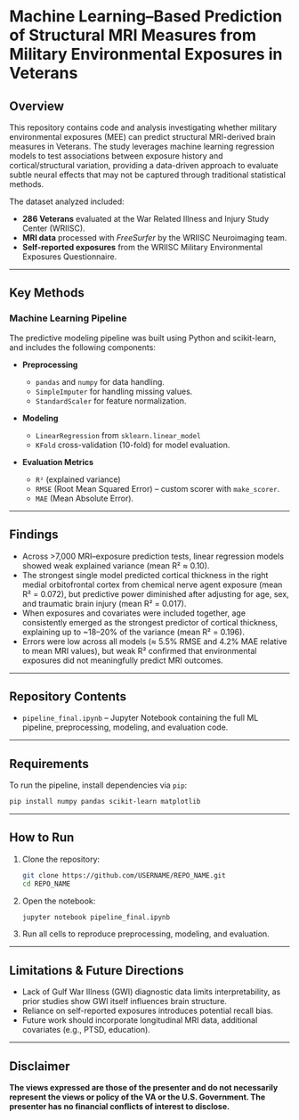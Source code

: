 # Machine Learning–Based Prediction of Structural MRI Measures from Military Environmental Exposures in Veterans

## Overview

This repository contains code and analysis investigating whether military environmental exposures (MEE) can predict structural MRI-derived brain measures in Veterans.
The study leverages machine learning regression models to test associations between exposure history and cortical/structural variation, providing a data-driven approach to evaluate subtle neural effects that may not be captured through traditional statistical methods.

The dataset analyzed included:

* **286 Veterans** evaluated at the War Related Illness and Injury Study Center (WRIISC).
* **MRI data** processed with *FreeSurfer* by the WRIISC Neuroimaging team.
* **Self-reported exposures** from the WRIISC Military Environmental Exposures Questionnaire.

---

## Key Methods

### Machine Learning Pipeline

The predictive modeling pipeline was built using Python and scikit-learn, and includes the following components:

* **Preprocessing**

  * `pandas` and `numpy` for data handling.
  * `SimpleImputer` for handling missing values.
  * `StandardScaler` for feature normalization.

* **Modeling**

  * `LinearRegression` from `sklearn.linear_model`
  * `KFold` cross-validation (10-fold) for model evaluation.

* **Evaluation Metrics**

  * `R²` (explained variance)
  * `RMSE` (Root Mean Squared Error) – custom scorer with `make_scorer`.
  * `MAE` (Mean Absolute Error).

---

## Findings

* Across >7,000 MRI–exposure prediction tests, linear regression models showed weak explained variance (mean R² ≈ 0.10).
* The strongest single model predicted cortical thickness in the right medial orbitofrontal cortex from chemical nerve agent exposure (mean R² = 0.072), but predictive power diminished after adjusting for age, sex, and traumatic brain injury (mean R² = 0.017).
* When exposures and covariates were included together, age consistently emerged as the strongest predictor of cortical thickness, explaining up to \~18–20% of the variance (mean R² = 0.196).
* Errors were low across all models (≈ 5.5% RMSE and 4.2% MAE relative to mean MRI values), but weak R² confirmed that environmental exposures did not meaningfully predict MRI outcomes.

---

## Repository Contents

* `pipeline_final.ipynb` – Jupyter Notebook containing the full ML pipeline, preprocessing, modeling, and evaluation code.

---

## Requirements

To run the pipeline, install dependencies via `pip`:

```bash
pip install numpy pandas scikit-learn matplotlib
```

---

## How to Run

1. Clone the repository:

   ```bash
   git clone https://github.com/USERNAME/REPO_NAME.git
   cd REPO_NAME
   ```
2. Open the notebook:

   ```bash
   jupyter notebook pipeline_final.ipynb
   ```
3. Run all cells to reproduce preprocessing, modeling, and evaluation.

---

## Limitations & Future Directions

* Lack of Gulf War Illness (GWI) diagnostic data limits interpretability, as prior studies show GWI itself influences brain structure.
* Reliance on self-reported exposures introduces potential recall bias.
* Future work should incorporate longitudinal MRI data, additional covariates (e.g., PTSD, education). 

---

## Disclaimer

**The views expressed are those of the presenter and do not necessarily represent the views or policy of the VA or the U.S. Government. The presenter has no financial conflicts of interest to disclose.**
